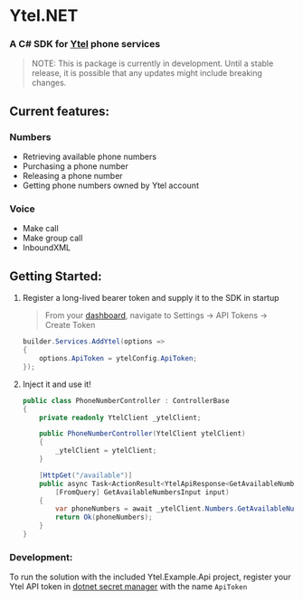 # Ytel.NET

### A C# SDK for [Ytel](https://www.ytel.com/) phone services

> NOTE: This is package is currently in development. Until a stable release, it is possible that any updates might include breaking changes.

## Current features:

### Numbers

- Retrieving available phone numbers
- Purchasing a phone number
- Releasing a phone number
- Getting phone numbers owned by Ytel account

### Voice

- Make call
- Make group call
- InboundXML

## Getting Started:

1. Register a long-lived bearer token and supply it to the SDK in startup

   > From your [dashboard](https://app.ytel.com/#/dashboard), navigate to Settings -> API Tokens -> Create Token

   ```csharp
   builder.Services.AddYtel(options =>
   {
       options.ApiToken = ytelConfig.ApiToken;
   });
   ```

2. Inject it and use it!

   ```csharp
   public class PhoneNumberController : ControllerBase
   {
       private readonly YtelClient _ytelClient;

       public PhoneNumberController(YtelClient ytelClient)
       {
           _ytelClient = ytelClient;
       }

       [HttpGet("/available")]
       public async Task<ActionResult<YtelApiResponse<GetAvailableNumbersOutput>>> GetAvailablePhoneNumbers(
           [FromQuery] GetAvailableNumbersInput input)
       {
           var phoneNumbers = await _ytelClient.Numbers.GetAvailableNumbersAsync(input);
           return Ok(phoneNumbers);
       }
   }
   ```

### Development:

To run the solution with the included Ytel.Example.Api project,
register your Ytel API token in [dotnet secret manager](https://docs.microsoft.com/en-us/aspnet/core/security/app-secrets?view=aspnetcore-6.0&tabs=linux)
with the name `ApiToken`
